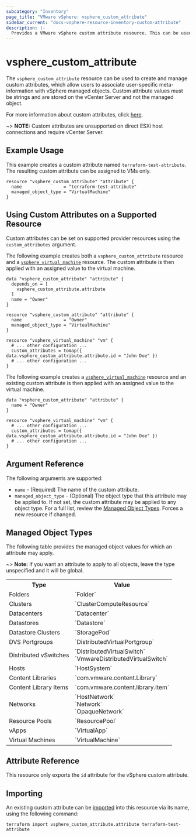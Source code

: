 ```yaml
---
subcategory: "Inventory"
page_title: "VMware vSphere: vsphere_custom_attribute"
sidebar_current: "docs-vsphere-resource-inventory-custom-attribute"
description: |-
  Provides a VMware vSphere custom attribute resource. This can be used to manage custom attributes in vSphere.
---
```


# vsphere_custom_attribute

The `vsphere_custom_attribute` resource can be used to create and manage custom
attributes, which allow users to associate user-specific meta-information with
vSphere managed objects. Custom attribute values must be strings and are stored
on the vCenter Server and not the managed object.

For more information about custom attributes, click [here][ext-custom-attributes].

[ext-custom-attributes]: https://techdocs.broadcom.com/us/en/vmware-cis/vsphere/vsphere/8-0/vcenter-and-host-management-8-0/vsphere-tags-and-attributes-host-management/custom-attributes-in-the-vsphere-client-host-management.html

~> **NOTE:** Custom attributes are unsupported on direct ESXi host connections
and require vCenter Server.

## Example Usage

This example creates a custom attribute named `terraform-test-attribute`. The
resulting custom attribute can be assigned to VMs only.

```hcl
resource "vsphere_custom_attribute" "attribute" {
  name                = "terraform-test-attribute"
  managed_object_type = "VirtualMachine"
}
```

## Using Custom Attributes on a Supported Resource

Custom attributes can be set on supported provider resources using the
`custom_attributes` argument.

The following example creates both a `vsphere_custom_attribute` resource and a
[`vsphere_virtual_machine`][docs-virtual-machine-resource] resource. The custom attribute is then applied with an assigned value to the virtual machine.

[docs-virtual-machine-resource]: /docs/providers/vsphere/r/virtual_machine.html

```hcl
data "vsphere_custom_attribute" "attribute" {
  depends_on = [
    vsphere_custom_attribute.attribute
  ]
  name = "Owner"
}

resource "vsphere_custom_attribute" "attribute" {
  name                = "Owner"
  managed_object_type = "VirtualMachine"
}

resource "vsphere_virtual_machine" "vm" {
  # ... other configuration ...
  custom_attributes = tomap({ data.vsphere_custom_attribute.attribute.id = "John Doe" })
  # ... other configuration ...
}
```

The following example creates a [`vsphere_virtual_machine`][docs-virtual-machine-resource] resource and an existing custom attribute is then applied with an assigned value to the virtual machine.

[docs-virtual-machine-resource]: /docs/providers/vsphere/r/virtual_machine.html

```hcl
data "vsphere_custom_attribute" "attribute" {
  name = "Owner"
}

resource "vsphere_virtual_machine" "vm" {
  # ... other configuration ...
  custom_attributes = tomap({ data.vsphere_custom_attribute.attribute.id = "John Doe" })
  # ... other configuration ...
}
```

## Argument Reference

The following arguments are supported:

* `name` - (Required) The name of the custom attribute.
* `managed_object_type` - (Optional) The object type that this attribute may be
  applied to. If not set, the custom attribute may be applied to any object
  type. For a full list, review the [Managed Object Types](#managed-object-types). Forces a new resource if changed.

## Managed Object Types

The following table provides the managed object values for which an attribute may apply.

~> **Note:** If you want an attribute to apply to all objects, leave the type unspecified and it will be global.

<table>
<tr><th>Type</th><th>Value</th></tr>
<tr><td>Folders</td><td>`Folder`</td></tr>
<tr><td>Clusters</td><td>`ClusterComputeResource`</td></tr>
<tr><td>Datacenters</td><td>`Datacenter`</td></tr>
<tr><td>Datastores</td><td>`Datastore`</td></tr>
<tr><td>Datastore Clusters</td><td>`StoragePod`</td></tr>
<tr><td>DVS Portgroups</td><td>`DistributedVirtualPortgroup`</td></tr>
<tr><td>Distributed vSwitches</td><td>`DistributedVirtualSwitch`<br>`VmwareDistributedVirtualSwitch`</td></tr>
<tr><td>Hosts</td><td>`HostSystem`</td></tr>
<tr><td>Content Libraries</td><td>`com.vmware.content.Library`</td></tr>
<tr><td>Content Library Items</td><td>`com.vmware.content.library.Item`</td></tr>
<tr><td>Networks</td><td>`HostNetwork`<br>`Network`<br>`OpaqueNetwork`</td></tr>
<tr><td>Resource Pools</td><td>`ResourcePool`</td></tr>
<tr><td>vApps</td><td>`VirtualApp`</td></tr>
<tr><td>Virtual Machines</td><td>`VirtualMachine`</td></tr>
</table>

## Attribute Reference

This resource only exports the `id` attribute for the vSphere custom attribute.

## Importing

An existing custom attribute can be [imported][docs-import] into this resource
via its name, using the following command:

[docs-import]: https://developer.hashicorp.com/terraform/cli/import

```shell
terraform import vsphere_custom_attribute.attribute terraform-test-attribute
```
